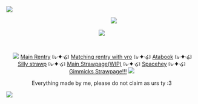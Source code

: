 <div>
<img src ="https://64.media.tumblr.com/04bbfecd48a44be15e277275c1886b65/2bdf54e703a92672-e6/s2048x3072/b79d3896b37b03b0927ed57d34ee45c516947cee.pnj" >
</div>

‎ ‎ ‎ ‎ ‎ ‎ ‎ ‎ ‎ ‎ ‎ ‎‎ ‎ ‎ ‎‎ ‎ ‎‎ ‎ ‎ ‎ ‎ ‎ ‎ ‎ ‎ ‎ ‎ ‎ ‎ ‎ ‎ ‎‎ ‎ ‎ ‎‎ ‎ ‎‎ ‎ ‎ ‎ ‎ ‎ ‎ ‎ ‎ ‎ ‎ ‎ ‎ ‎ ‎ ‎‎ ‎ ‎ ‎‎ ‎ ‎‎ ‎‎ ‎ ‎ ‎ ‎ ‎ ‎ ‎ ‎ ‎ ‎ ‎‎ ‎ ‎ ‎‎ ‎ ‎‎ ‎ ‎ ‎ ‎ ‎ ‎ ‎ ‎ ‎ ‎ ‎ ‎ ‎ ‎ ‎‎ ‎‎ ‎ ‎ ‎ ‎ ‎ ‎ ‎ ‎ ‎ ‎‎ ‎ ‎‎![](https://komarev.com/ghpvc/?username=Sc4r7V4mp1r3&color=242424&style=plastic&label=Sweethearts&abbreviated=true)
<p align ="center"> <img src="https://64.media.tumblr.com/d55e1f6135bff78d9c2e057682575ea1/2bdf54e703a92672-3b/s1280x1920/1bc6aa8405efae97c0ffb7c9511c1986e961bf01.pnj"> </p>

‎<p align = "center"> ‎ ‎‎‎‎<img src = "https://64.media.tumblr.com/940c839b510c10492152fb4703061e6c/2bdf54e703a92672-6d/s100x200/bd029682d65af64347e794171564245c4e21ed09.gifv">‎  ‎‎[Main Rentry](https://rentry.co/iw4nttobeyou) ꒰ঌ·✦·໒꒱ [Matching rentry with vro](https://rentry.co/snake-fangs) ꒰ঌ·✦·໒꒱ [Atabook](https://sc4ryv4mp1r3.atabook.org) ꒰ঌ·✦·໒꒱ [Silly strawp](https://menvro3.straw.page) ꒰ঌ·✦·໒꒱ [Main Strawpage(WIP)](https://straw.page) ꒰ঌ·✦·໒꒱  [Spacehey](https://spacehey.com/sc4ryv4mp1r3)‎ ꒰ঌ·✦·໒꒱‎‎‎‎ [Gimmicks Strawpage!!!](https://v4mp1r3.straw.page) ‎‎<img src = "https://64.media.tumblr.com/940c839b510c10492152fb4703061e6c/2bdf54e703a92672-6d/s100x200/bd029682d65af64347e794171564245c4e21ed09.gifv"> </p>
<p align = "center"> Everything made by me, please do not claim as urs ty :3 </p>

<div>
<img src ="https://64.media.tumblr.com/544b4cdfafccfafc480aed94b23eb635/2bdf54e703a92672-6a/s2048x3072/af7200458a5127c88bea4fbc95a8f2c7a6eb360b.pnj" >
</div>
